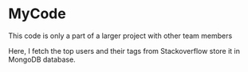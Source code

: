 # MyCode
This code is only a part of a larger project with other team members

Here, I fetch the top users and their tags from Stackoverflow store it in MongoDB database.
